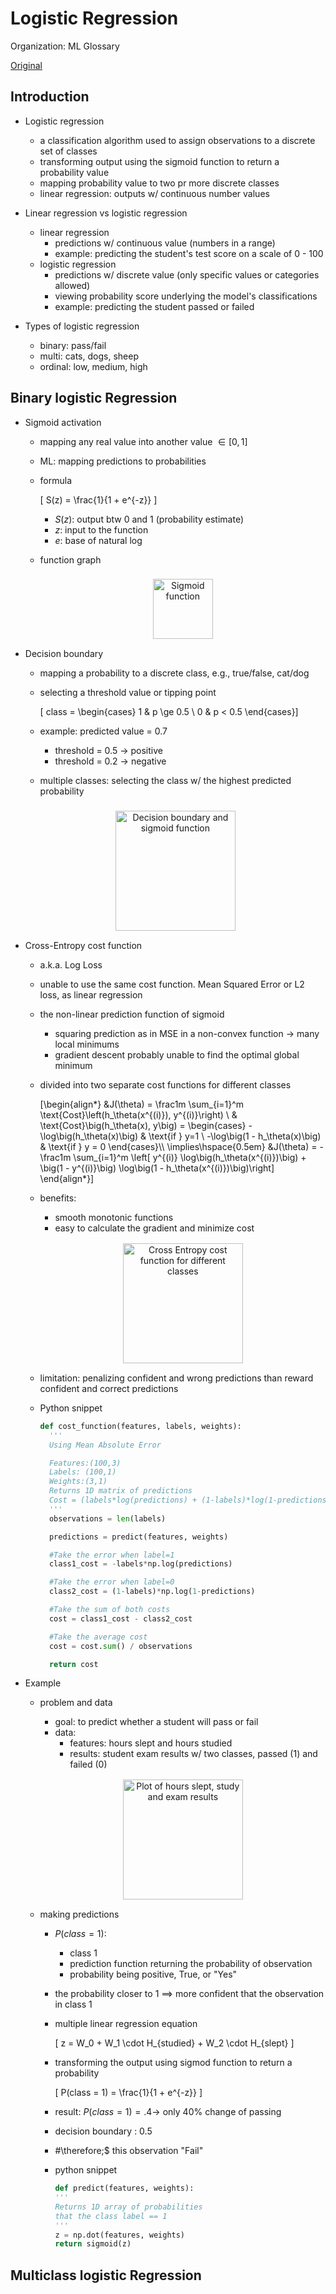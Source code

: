 # Logistic Regression

Organization: ML Glossary

[Original](https://ml-cheatsheet.readthedocs.io/en/latest/logistic_regression.html)


## Introduction

+ Logistic regression
  + a classification algorithm used to assign observations to a discrete set of classes
  + transforming output using the sigmoid function to return a probability value
  + mapping probability value to two pr more discrete classes
  + linear regression: outputs w/ continuous number values

+ Linear regression vs logistic regression
  + linear regression
    + predictions w/ continuous value (numbers in a range)
    + example: predicting the student's test score on a scale of 0 - 100
  + logistic regression
    + predictions w/ discrete value (only specific values or categories allowed)
    + viewing probability score underlying the model's classifications
    + example: predicting the student passed or failed

+ Types of logistic regression
  + binary: pass/fail
  + multi: cats, dogs, sheep
  + ordinal: low, medium, high

## Binary logistic Regression

+ Sigmoid activation
  + mapping any real value into another value $\in [0, 1]$
  + ML: mapping predictions to probabilities
  + formula

    \[ S(z) = \frac{1}{1 + e^{-z}} \]

    + $S(z)$: output btw 0 and 1 (probability estimate)
    + $z$: input to the function
    + $e$: base of natural log

  + function graph

    <figure style="margin: 0.5em; text-align: center;">
      <img style="margin: 0.1em; padding-top: 0.5em; width: 10vw;"
        onclick= "window.open('https://ml-cheatsheet.readthedocs.io/en/latest/logistic_regression.html')"
        src    = "https://ml-cheatsheet.readthedocs.io/en/latest/_images/sigmoid.png"
        alt    = "Sigmoid function"
        title  = "Sigmoid function"
      />
    </figure>

+ Decision boundary
  + mapping a probability to a discrete class, e.g., true/false, cat/dog
  + selecting a threshold value or tipping point

    \[ class = \begin{cases} 1 & p \ge 0.5 \\ 0 & p < 0.5 \end{cases}\]

  + example: predicted value = 0.7
    + threshold = 0.5 $\to$ positive
    + threshold = 0.2 $\to$ negative
  + multiple classes: selecting the class w/ the highest predicted probability

  <figure style="margin: 0.5em; text-align: center;">
    <img style="margin: 0.1em; padding-top: 0.5em; width: 20vw;"
      onclick= "window.open('https://ml-cheatsheet.readthedocs.io/en/latest/logistic_regression.html')"
      src    = "https://ml-cheatsheet.readthedocs.io/en/latest/_images/logistic_regression_sigmoid_w_threshold.png"
      alt    = "Decision boundary and sigmoid function"
      title  = "Decision boundary and sigmoid function"
    />
  </figure>

+ Cross-Entropy cost function
  + a.k.a. Log Loss
  + unable to use the same cost function. Mean Squared Error or L2 loss, as linear regression
  + the non-linear prediction function of sigmoid
    + squaring prediction as in MSE in a non-convex function $\to$ many local minimums
    + gradient descent probably unable to find the optimal global minimum
  + divided into two separate cost functions for different classes

    \[\begin{align*} &J(\theta) = \frac1m \sum_{i=1}^m \text{Cost}\left(h_\theta(x^{(i)}), y^{(i)}\right) \\
      & \text{Cost}\big(h_\theta(x), y\big) = \begin{cases} -\log\big(h_\theta(x)\big) & \text{if } y=1 \\ -\log\big(1 - h_\theta(x)\big) & \text{if } y = 0 \end{cases}\\\\
      \implies\hspace{0.5em} &J(\theta) = -\frac1m \sum_{i=1}^m \left[ y^{(i)} \log\big(h_\theta(x^{(i)})\big) + \big(1 - y^{(i)}\big) \log\big(1 - h_\theta(x^{(i)})\big)\right]
    \end{align*}\]

  + benefits:
    + smooth monotonic functions
    + easy to calculate the gradient and minimize cost

    <figure style="margin: 0.5em; text-align: center;">
      <img style="margin: 0.1em; padding-top: 0.5em; width: 20vw;"
        onclick= "window.open('https://ml-cheatsheet.readthedocs.io/en/latest/logistic_regression.html')"
        src    = "https://ml-cheatsheet.readthedocs.io/en/latest/_images/y1andy2_logistic_function.png"
        alt    = "Cross Entropy cost function for different classes"
        title  = "Cross Entropy cost function for different classes"
      />
    </figure>

  + limitation: penalizing confident and wrong predictions than reward confident and correct predictions
  + Python snippet

    ```python
    def cost_function(features, labels, weights):
      '''
      Using Mean Absolute Error

      Features:(100,3)
      Labels: (100,1)
      Weights:(3,1)
      Returns 1D matrix of predictions
      Cost = (labels*log(predictions) + (1-labels)*log(1-predictions) ) / len(labels)
      '''
      observations = len(labels)

      predictions = predict(features, weights)

      #Take the error when label=1
      class1_cost = -labels*np.log(predictions)

      #Take the error when label=0
      class2_cost = (1-labels)*np.log(1-predictions)

      #Take the sum of both costs
      cost = class1_cost - class2_cost

      #Take the average cost
      cost = cost.sum() / observations

      return cost
    ```




+ Example
  + problem and data
    + goal: to predict whether a student will pass or fail
    + data:
      + features: hours slept and hours studied
      + results: student exam results w/ two classes, passed (1) and failed (0)

    <figure style="margin: 0.5em; text-align: center;">
      <img style="margin: 0.1em; padding-top: 0.5em; width: 20vw;"
        onclick= "window.open('https://ml-cheatsheet.readthedocs.io/en/latest/logistic_regression.html')"
        src    = "https://ml-cheatsheet.readthedocs.io/en/latest/_images/logistic_regression_exam_scores_scatter.png"
        alt    = "Plot of hours slept, study and exam results"
        title  = "Plot of hours slept, study and exam results"
      />
    </figure>

  + making predictions
    + $P(class = 1)$:
      + class 1
      + prediction function returning the probability of observation
      + probability being positive, True, or "Yes"
    + the probability closer to 1 $\implies$ more confident that the observation in class 1
    + multiple linear regression equation

      \[ z = W_0 + W_1 \cdot H_{studied} + W_2 \cdot H_{slept} \]

    + transforming the output using sigmod function to return a probability

      \[ P(class = 1) = \frac{1}{1 + e^{-z}} \]

    + result: $P(class = 1) = .4 \to$ only 40\% change of passing
    + decision boundary : 0.5
    + #\therefore\;$ this observation "Fail"
    + python snippet

      ```python
      def predict(features, weights):
      '''
      Returns 1D array of probabilities
      that the class label == 1
      '''
      z = np.dot(features, weights)
      return sigmoid(z)
      ```



## Multiclass logistic Regression






